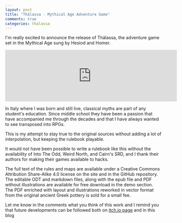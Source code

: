 ```yaml
---
layout: post
title: "Thálassa - Mythical Age Adventure Game"
comments: true
categories: thalassa
---
```

I'm really excited to announce the release of Thálassa, the adventure game set in the Mythical Age sung by Hesiod and Homer.

<iframe frameborder="0" src="https://itch.io/embed/1369445" width="552" height="167"><a href="https://zeruhur.itch.io/thalassa">Thálassa by zeruhur</a></iframe>

In Italy where I was born and still live, classical myths are part of any student's education. Since middle school they have been a passion that have accompanied me through the decades and that I have always wanted to see transposed into RPGs.

This is my attempt to stay true to the original sources without adding a lot of interpolation, but keeping the rulebook playable.

It would not have been possible to write a rulebook like this without the availability of Into The Odd, Weird North, and Cairn's SRD, and I thank their authors for making their games available to hacks.

The full text of the rules and maps are available under a Creative Commons Attribution Share-Alike 4.0 license on the site and in the GitHub repository.
The editable ODT and markdown files, along with the epub file and PDF without illustrations are available for free download in the demo section.
The PDF enriched with layout and illustrations reworked in vector format from the original ancient Greek pottery is sold for a small fee.

Let me know in the comments what you think of this work and I remind you that future developments can be followed both on [itch.io page](https://zeruhur.itch.io/thalassa) and in this blog